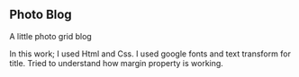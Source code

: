  <h2>Photo Blog </h2>        
A little photo grid blog     

In this work;
I used Html and Css.
I used google fonts and text transform for title.
Tried to understand how margin property is working.

